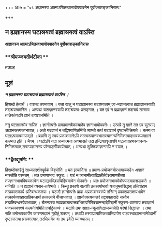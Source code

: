 +++
title = "०८ अज्ञानस्य आत्माऽश्रितत्वाभावोपपादनेन पूर्वोक्तशङ्कानिरासः"

+++


## न ह्यज्ञानस्य घटाश्रयत्वं ब्रह्माश्रयत्वं वाऽस्ति

**अज्ञानस्य आत्माऽश्रितत्वाभावोपपादनेन पूर्वोक्तशङ्कानिरासः**

### **श्रीमज्जयतीर्थटीका **

तत्राऽह

## **मूलं**

***न ह्यज्ञानस्य घटाश्रयत्वं ब्रह्माश्रयत्वं वाऽस्ति ।***

हिशब्दो हेत्वर्थे । वाशब्द उपमायाम् । यथा खलु न घटाज्ञानस्य घटाश्रयत्वम् एव-मज्ञानत्वान्न ब्रह्माज्ञानस्यापि तदाश्रयत्वमस्ति । अन्यथा घटाज्ञानस्यापि तदाश्रयत्व-प्रसङ्गात् । यत एवं न ब्रह्माज्ञानं तदाश्रयं तस्मान्न तन्निवर्तयदपि ज्ञानं ब्रह्मज्ञानमिति ।

ननु घटाज्ञानमेव नास्ति । ज्ञानोत्पत्तेः प्राक्प्रमाणवैकल्यादेव ज्ञानाभावोपपत्तेः । उत्पन्ने तु ज्ञाने तत एव सुतराम् अज्ञानकल्पकाभावात् । अतो यदज्ञानं न तद्विषयाश्रितमिति व्याप्तौ कथं घटाज्ञानं दृष्टान्तीक्रियते । कस्य वा घटाऽश्रयत्वमापाद्यते । ब्रह्मणि तु स्वयं प्रकाशमानेऽपि तत्स्वरूपानवभासस्यानन्यनिमित्तत्वाद्भावरूपमज्ञानं कल्प्यत इति । मैवम् । घटोऽपि यदा अन्यात्मना अवभासते तदा इन्द्रियप्रवृत्तावपि घटत्वाग्रहणस्यानन्य-निमित्तत्वात् तत्राप्यज्ञानस्य परेणाङ्गीकार्यत्वात् । अन्यथा शुक्तिकाज्ञानमपि न स्यात् ।

### **द्वैतद्युमणिः **

हिशब्दोक्तहेतुं साध्यप्रदर्शनपूर्वकं विवृणोति ॥ यत इत्यादिना ॥ प्रमाण-प्रयोजनयोरभावाज्जडे१ अज्ञानं नास्तीति परमतम् । तत्र प्रमाणाभावः स्फुटः । घटं न जानामीत्यादिप्रतीतेर्वक्ष्यमाणरीत्या तज्ज्ञानाभावविषयकत्वेन घटाद्यवच्छिन्नचिद्विषयत्वेन वोपपत्तेः । अतः प्रयोजनाभावमेवोपपादयन्नाशङ्कते ॥ नन्विति ॥ न ह्यज्ञानं व्यसन-तयेष्यते । किन्तु प्रकाशे सत्यपि तत्कार्याभावो यत्रानुभवसिद्धस् तन्निर्वाहाय तत्प्रकाशकार्य-प्रतिबन्धकतया । घटादौ ज्ञानोत्पत्तेः प्राक् अप्रकाशस्वरूपे तस्मिन् प्रकाशप्रसक्त्यभावेन तत्कार्यव्यवहारप्रतिबन्धार्थं तत्कल्पने बीजाभावात् । ज्ञानोत्पत्त्यनन्तरं तद्व्यवहारादेः सत्त्वेन तत्प्रतिबन्धस्यैवाभावात् । चैतन्यस्य स्वप्रकाशत्वात्तदभिन्नापरिच्छिन्नानन्दादेरिदानीं स्फुरण-वारणाय तत्राज्ञानं भावरूपमवश्यं कल्पनीयमिति प्रघट्टिकार्थः । यद्यपि तमः साक्षा-न्मूलाविद्याजन्यमिति परेषां सिद्धान्तः । तथा सति तमोरूपकार्येण कारणमज्ञानं गृहीतुं शक्यम् । तथापि तस्याप्रामाणिकत्वाभिप्रायेण वाऽवस्थाज्ञानानामेवेदानीं दृष्टान्ततया प्रसक्तत्वात् तदभिप्रायेण वा तम इवेति व्याख्यातम् ।

